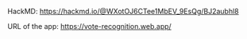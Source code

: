 HackMD:
https://hackmd.io/@WXotOJ6CTee1MbEV_9EsQg/BJ2aubhl8

URL of the app:
https://vote-recognition.web.app/

